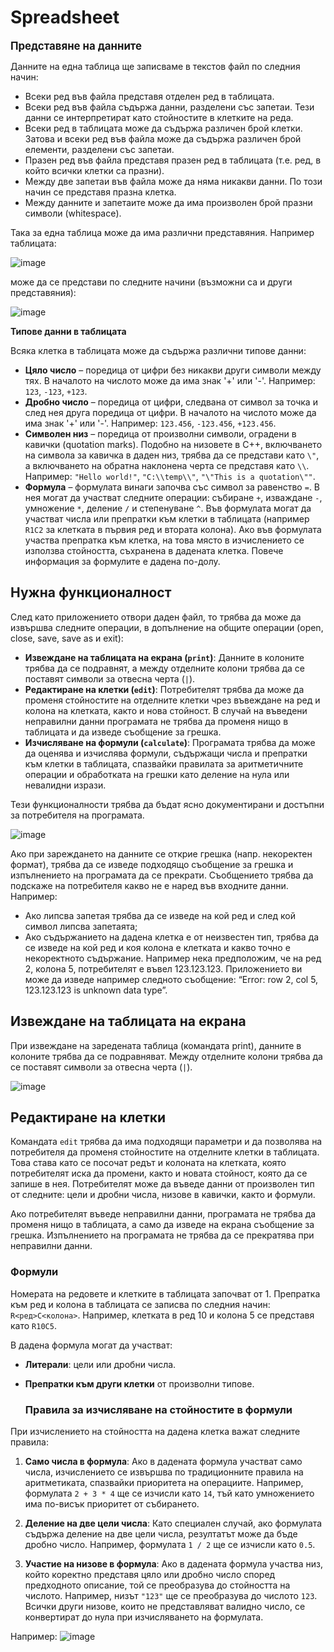 # Spreadsheet


**<big>Представяне на данните</big>**

Данните на една таблица ще записваме в текстов файл по следния начин:
- Всеки ред във файла представя отделен ред в таблицата.
- Всеки ред във файла съдържа данни, разделени със запетаи. Тези данни се интерпретират като стойностите в клетките на реда.
- Всеки ред в таблицата може да съдържа различен брой клетки. Затова и всеки ред във файла може да съдържа различен брой елементи, разделени със запетаи.
- Празен ред във файла представя празен ред в таблицата (т.е. ред, в който всички клетки са празни).
- Между две запетаи във файла може да няма никакви данни. По този начин се представя празна клетка.
- Между данните и запетаите може да има произволен брой празни символи (whitespace).

Така за една таблица може да има различни представяния. Например таблицата:


![image](https://github.com/monsicode/Spreadsheet/assets/96687353/2bf2c03d-5e8d-4cef-8049-45ff8f625ad2)

може да се представи по следните начини (възможни са и други представяния):

![image](https://github.com/monsicode/Spreadsheet/assets/96687353/837b9024-de92-483b-a642-4e078ddfc51e)


**Типове данни в таблицата**

Всяка клетка в таблицата може да съдържа различни типове данни:
- **Цяло число** – поредица от цифри без никакви други символи между тях. В началото на числото може да има знак '+' или '-'. Например: `123`, `-123`, `+123`.
- **Дробно число** – поредица от цифри, следвана от символ за точка и след нея друга поредица от цифри. В началото на числото може да има знак '+' или '-'. Например: `123.456`, `-123.456`, `+123.456`.
- **Символен низ** – поредица от произволни символи, оградени в кавички (quotation marks). Подобно на низовете в C++, включването на символа за кавичка в даден низ, трябва да се представи като `\"`, а включването на обратна наклонена черта се представя като `\\`. Например: `"Hello world!"`, `"C:\\temp\\"`, `"\"This is a quotation\""`.
- **Формула** – формулата винаги започва със символ за равенство `=`. В нея могат да участват следните операции: събиране `+`, изваждане `-`, умножение `*`, деление `/` и степенуване `^`. Във формулата могат да участват числа или препратки към клетки в таблицата (например `R1C2` за клетката в първия ред и втората колона). Ако във формулата участва препратка към клетка, на това място в изчислението се използва стойността, съхранена в дадената клетка. Повече информация за формулите е дадена по-долу.

## Нужна функционалност

След като приложението отвори даден файл, то трябва да може да извършва следните операции, в допълнение на общите операции (open, close, save, save as и exit):
- **Извеждане на таблицата на екрана (`print`)**: Данните в колоните трябва да се подравнят, а между отделните колони трябва да се поставят символи за отвесна черта (`|`).
- **Редактиране на клетки (`edit`)**: Потребителят трябва да може да променя стойностите на отделните клетки чрез въвеждане на ред и колона на клетката, както и нова стойност. В случай на въведени неправилни данни програмата не трябва да променя нищо в таблицата и да изведе съобщение за грешка.
- **Изчисляване на формули (`calculate`)**: Програмата трябва да може да оценява и изчислява формули, съдържащи числа и препратки към клетки в таблицата, спазвайки правилата за аритметичните операции и обработката на грешки като деление на нула или невалидни изрази.

Тези функционалности трябва да бъдат ясно документирани и достъпни за потребителя на програмата.


![image](https://github.com/monsicode/Spreadsheet/assets/96687353/89795d8f-3219-4d42-b45b-83aeb0c88565)

Ако при зареждането на данните се открие грешка (напр. некоректен формат), трябва да се изведе подходящо съобщение за грешка и изпълнението на програмата да се прекрати. Съобщението трябва да подскаже на потребителя какво не е наред във входните данни. Например:
- Ако липсва запетая трябва да се изведе на кой ред и след кой символ липсва запетаята;
- Aко съдържанието на дадена клетка е от неизвестен тип, трябва да се изведе на кой ред и коя колона е клетката и какво точно е некоректното съдържание. Например нека предположим, че на ред 2, колона 5, потребителят е въвел 123.123.123. Приложението ви може да изведе например следното съобщение: “Error: row 2, col 5, 123.123.123 is unknown data type”. 



## Извеждане на таблицата на екрана

При извеждане на заредената таблица (командата print), данните в колоните трябва да се подравняват. Между отделните колони трябва да се поставят символи за отвесна черта (`|`).

![image](https://github.com/monsicode/Spreadsheet/assets/96687353/44bad259-094f-445a-bd72-5e62c134ddfb)


## Редактиране на клетки

Командата `edit` трябва да има подходящи параметри и да позволява на потребителя да променя стойностите на отделните клетки в таблицата. Това става като се посочат редът и колоната на клетката, която потребителят иска да промени, както и новата стойност, която да се запише в нея. Потребителят може да въведе данни от произволен тип от следните: цели и дробни числа, низове в кавички, както и формули.

Ако потребителят въведе неправилни данни, програмата не трябва да променя нищо в таблицата, а само да изведе на екрана съобщение за грешка. Изпълнението на програмата не трябва да се прекратява при неправилни данни.

### Формули

Номерата на редовете и клетките в таблицата започват от 1. Препратка към ред и колона в таблицата се записва по следния начин: `R<ред>C<колона>`. Например, клетката в ред 10 и колона 5 се представя като `R10C5`.

В дадена формула могат да участват:

- **Литерали**: цели или дробни числа.
- **Препратки към други клетки** от произволни типове.

  ### Правила за изчисляване на стойностите в формули

При изчислението на стойността на дадена клетка важат следните правила:

1. **Само числа в формула**: Ако в дадената формула участват само числа, изчислението се извършва по традиционните правила на аритметиката, спазвайки приоритета на операциите. Например, формулата `2 + 3 * 4` ще се изчисли като `14`, тъй като умножението има по-висък приоритет от събирането.

2. **Деление на две цели числа**: Като специален случай, ако формулата съдържа деление на две цели числа, резултатът може да бъде дробно число. Например, формулата `1 / 2` ще се изчисли като `0.5`.

3. **Участие на низове в формула**: Ако в дадената формула участва низ, който коректно представя цяло или дробно число според предходното описание, той се преобразува до стойността на числото. Например, низът `"123"` ще се преобразува до числото `123`. Всички други низове, които не представляват валидно число, се конвертират до нула при изчисляването на формулата.

Например:
![image](https://github.com/monsicode/Spreadsheet/assets/96687353/b99a4217-905a-4fb3-afe8-4fdb8f952471)


